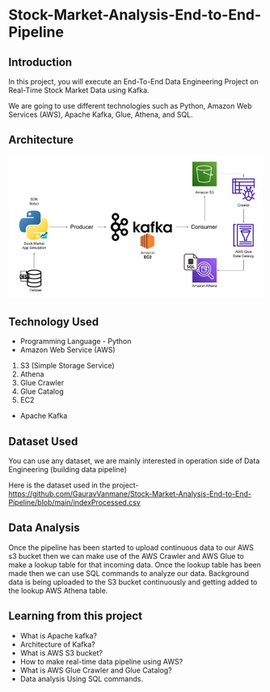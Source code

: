 # Stock-Market-Analysis-End-to-End-Pipeline

## Introduction 
In this project, you will execute an End-To-End Data Engineering Project on Real-Time Stock Market Data using Kafka.

We are going to use different technologies such as Python, Amazon Web Services (AWS), Apache Kafka, Glue, Athena, and SQL.

## Architecture 
<img src="Architecture.jpg">

## Technology Used
- Programming Language - Python
- Amazon Web Service (AWS)
1. S3 (Simple Storage Service)
2. Athena
3. Glue Crawler
4. Glue Catalog
5. EC2
- Apache Kafka


## Dataset Used
You can use any dataset, we are mainly interested in operation side of Data Engineering (building data pipeline) 

Here is the dataset used in the project- https://github.com/GauravVanmane/Stock-Market-Analysis-End-to-End-Pipeline/blob/main/indexProcessed.csv

## Data Analysis
Once the pipeline has been started to upload continuous data to our AWS s3 bucket then we can make use of the AWS Crawler and AWS Glue to make a lookup table for that incoming data. Once the lookup table has been made then we can use SQL commands to analyze our data. Background data is being uploaded to the S3 bucket continuously and getting added to the lookup AWS Athena table. 

## Learning from this project 
- What is Apache kafka?
- Architecture of Kafka?
- What is AWS S3 bucket?
- How to make real-time data pipeline using AWS?
- What is AWS Glue Crawler and Glue Catalog?
- Data analysis Using SQL commands.

